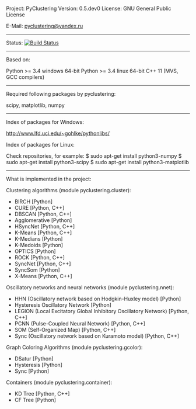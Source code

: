 Project: PyClustering
Version: 0.5.dev0
License: GNU General Public License

E-Mail: pyclustering@yandex.ru

------------------------------------------------

Status:
[![Build Status](https://travis-ci.org/annoviko/pyclustering.svg?branch=master)](https://travis-ci.org/annoviko/pyclustering)

------------------------------------------------

Based on:

Python >= 3.4 windows 64-bit
Python >= 3.4 linux 64-bit
C++ 11 (MVS, GCC compilers)

------------------------------------------------

Required following packages by pyclustering:

scipy, matplotlib, numpy

------------------------------------------------

Index of packages for Windows:

http://www.lfd.uci.edu/~gohlke/pythonlibs/


Index of packages for Linux:

Check repositories, for example: 
$ sudo apt-get install python3-numpy
$ sudo apt-get install python3-scipy
$ sudo apt-get install python3-matplotlib

------------------------------------------------

What is implemented in the project:

Clustering algorithms (module pyclustering.cluster):
- BIRCH [Python]
- CURE [Python, C++]
- DBSCAN [Python, C++]
- Agglomerative [Python]
- HSyncNet [Python, C++]
- K-Means [Python, C++]
- K-Medians [Python]
- K-Medoids [Python]
- OPTICS [Python]
- ROCK [Python, C++]
- SyncNet [Python, C++]
- SyncSom [Python]
- X-Means [Python, C++]

Oscillatory networks and neural networks (module pyclustering.nnet):
- HHN (Oscillatory network based on Hodgkin-Huxley model) [Python]
- Hysteresis Oscillatory Network [Python]
- LEGION (Local Excitatory Global Inhibitory Oscillatory Network) [Python, C++]
- PCNN (Pulse-Coupled Neural Network) [Python, C++]
- SOM (Self-Organized Map) [Python, C++]
- Sync (Oscillatory network based on Kuramoto model) [Python, C++]

Graph Coloring Algorithms (module pyclustering.gcolor):
- DSatur [Python]
- Hysteresis [Python]
- Sync [Python]

Containers (module pyclustering.container):
- KD Tree [Python, C++]
- CF Tree [Python]
